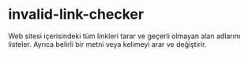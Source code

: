 # invalid-link-checker
Web sitesi içerisindeki tüm linkleri tarar ve geçerli olmayan alan adlarını listeler. Ayrıca belirli bir metni veya kelimeyi arar ve değiştirir.
